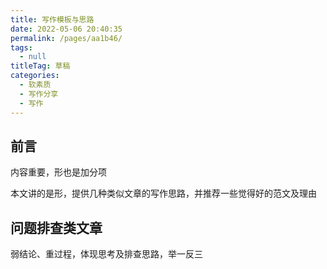 ```yaml
---
title: 写作模板与思路
date: 2022-05-06 20:40:35
permalink: /pages/aa1b46/
tags: 
  - null
titleTag: 草稿
categories: 
  - 软素质
  - 写作分享
  - 写作
---
```


## 前言

内容重要，形也是加分项

本文讲的是形，提供几种类似文章的写作思路，并推荐一些觉得好的范文及理由


## 问题排查类文章

弱结论、重过程，体现思考及排查思路，举一反三

## 